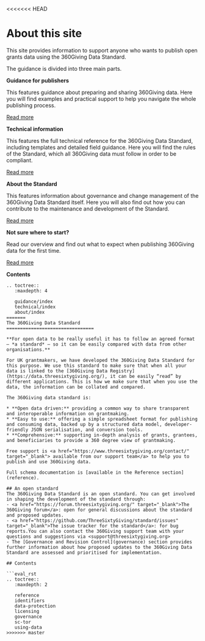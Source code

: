 <<<<<<< HEAD
# About this site
This site provides information to support anyone who wants to publish open grants data using the 360Giving Data Standard.

The guidance is divided into three main parts.

**Guidance for publishers**

This features guidance about preparing and sharing 360Giving data. Here you will find examples and practical support to help you navigate the whole publishing process.

<p>
    <a href="https://standard.threesixtygiving.org/en/new-docs-style/guidance/" class="button button--teal">Read more</a>
</p>

**Technical information**

This features the full technical reference for the 360Giving Data Standard, including templates and detailed field guidance. Here you will find the rules of the Standard, which all 360Giving data must follow in order to be compliant.

<p>
    <a href="https://standard.threesixtygiving.org/en/new-docs-style/technical/" class="button button--teal">Read more</a>
</p>

**About the Standard**

This features information about governance and change management of the 360Giving Data Standard itself. Here you will also find out how you can contribute to the maintenance and development of the Standard.

<p>
    <a href="https://standard.threesixtygiving.org/en/new-docs-style/about/" class="button button--teal">Read more</a>
</p>

**Not sure where to start?**

Read our overview and find out what to expect when publishing 360Giving data for the first time.

<p>
    <a href="https://standard.threesixtygiving.org/en/new-docs-style/guidance/before-starting" class="button button--teal">Read more</a>
</p>

**Contents**

```eval_rst
.. toctree::
   :maxdepth: 4
   
   guidance/index
   technical/index
   about/index
=======
The 360Giving Data Standard
================================

**For open data to be really useful it has to follow an agreed format – *a standard* – so it can be easily compared with data from other organisations.**

For UK grantmakers, we have developed the 360Giving Data Standard for this purpose. We use this standard to make sure that when all your data is linked to the [360Giving Data Registry](https://data.threesixtygiving.org/), it can be easily “read” by different applications. This is how we make sure that when you use the data, the information can be collated and compared.

The 360Giving data standard is:

* **Open data driven:** providing a common way to share transparent and interoperable information on grantmaking.
* **Easy to use:** offering a simple spreadsheet format for publishing and consuming data, backed up by a structured data model, developer-friendly JSON serialisation, and conversion tools.
* **Comprehensive:** supporting in-depth analysis of grants, grantees, and beneficiaries to provide a 360 degree view of grantmaking.

Free support is <a href="https://www.threesixtygiving.org/contact/" target="_blank"> available from our support team</a> to help you to publish and use 360Giving data.

Full schema documentation is [available in the Reference section](reference).

## An open standard
The 360Giving Data Standard is an open standard. You can get involved in shaping the development of the standard through:
- <a href="https://forum.threesixtygiving.org/" target="_blank">The 360Giving forum</a>: open for general discussions about the standard and proposed updates.
- <a href="https://github.com/ThreeSixtyGiving/standard/issues" target="_blank">The issue tracker for the standard</a>: for bug reports.You can also contact the 360Giving support team with your questions and suggestions via <support@threesixtygiving.org>
- The [Governance and Revision Control](governance) section provides further information about how proposed updates to the 360Giving Data Standard are assessed and prioritised for implementation. 

## Contents

```eval_rst
.. toctree::
   :maxdepth: 2

   reference
   identifiers
   data-protection
   licensing
   governance
   sc-tor
   using-data
>>>>>>> master
   
```

